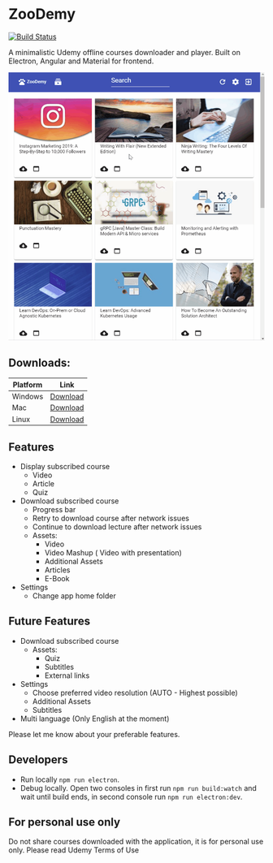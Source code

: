 # ZooDemy

[![Build Status](https://travis-ci.org/alexcibotari/zoodemy.svg?branch=master)](https://travis-ci.org/alexcibotari/zoodemy)

A minimalistic Udemy offline courses downloader and player. Built on Electron, Angular and Material for frontend.

![Video](zoodemy.gif)

## Downloads:

| Platform | Link|
| --- | --- |
| Windows | [Download](https://github.com/alexcibotari/zoodemy/releases/download/0.1.3/ZooDemy.Setup.0.1.3.exe)|
| Mac | [Download](https://github.com/alexcibotari/zoodemy/releases/download/0.1.3/ZooDemy-0.1.3-mac.zip)|
| Linux | [Download](https://github.com/alexcibotari/zoodemy/releases/download/0.1.3/ZooDemy.0.1.3.AppImage)|


## Features

- Display subscribed course
  - Video
  - Article
  - Quiz
- Download subscribed course
  - Progress bar
  - Retry to download course after network issues 
  - Continue to download lecture after network issues
  - Assets:
    - Video
    - Video Mashup ( Video with presentation)
    - Additional Assets
    - Articles
    - E-Book
- Settings
  - Change app home folder

## Future Features

- Download subscribed course
  - Assets:
    - Quiz
    - Subtitles
    - External links
- Settings
  - Choose preferred video resolution (AUTO - Highest possible)
  - Additional Assets
  - Subtitles
- Multi language (Only English at the moment)
  
Please let me know about your preferable features.

## Developers

- Run locally ``npm run electron``.
- Debug locally. Open two consoles in first run ``npm run build:watch`` and wait until build ends, in second console run ``npm run electron:dev``.

## For personal use only
Do not share courses downloaded with the application, it is for personal use only.
Please read Udemy Terms of Use
